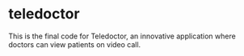 # teledoctor
This is the final code for Teledoctor, an innovative application where doctors can view patients on video call.
